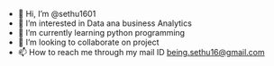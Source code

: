 - 👋 Hi, I’m @sethu1601
- 👀 I’m interested in Data ana business Analytics
- 🌱 I’m currently learning python programming
- 💞️ I’m looking to collaborate on project
- 📫 How to reach me through my mail ID being.sethu16@gmail.com

<!---
sethu1601/sethu1601 is a ✨ special ✨ repository because its `README.md` (this file) appears on your GitHub profile.
You can click the Preview link to take a look at your changes.
--->
